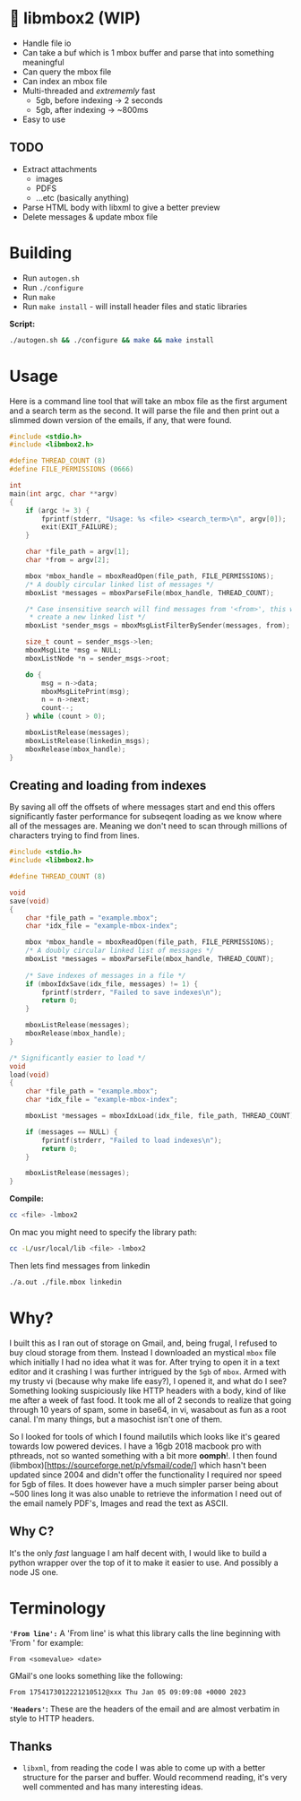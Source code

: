 # 📧 libmbox2 (WIP)
- Handle file io
- Can take a buf which is 1 mbox buffer and parse that into something meaningful
- Can query the mbox file
- Can index an mbox file
- Multi-threaded and _extrememly_ fast
    - 5gb, before indexing -> 2 seconds
    - 5gb, after indexing -> ~800ms
- Easy to use

## TODO
- Extract attachments
    - images
    - PDFS
    - ...etc (basically anything)
- Parse HTML body with libxml to give a better preview
- Delete messages & update mbox file

# Building
- Run `autogen.sh`
- Run `./configure`
- Run `make`
- Run `make install` - will install header files and static libraries

__Script:__
```sh
./autogen.sh && ./configure && make && make install
```

# Usage
Here is a command line tool that will take an mbox file as the first argument
and a search term as the second. It will parse the file and then print out a
slimmed down version of the emails, if any, that were found.

```c
#include <stdio.h>
#include <libmbox2.h>

#define THREAD_COUNT (8)
#define FILE_PERMISSIONS (0666)

int
main(int argc, char **argv)
{ 
    if (argc != 3) {
        fprintf(stderr, "Usage: %s <file> <search_term>\n", argv[0]);
        exit(EXIT_FAILURE);
    }

    char *file_path = argv[1];
    char *from = argv[2];

    mbox *mbox_handle = mboxReadOpen(file_path, FILE_PERMISSIONS);
    /* A doubly circular linked list of messages */
    mboxList *messages = mboxParseFile(mbox_handle, THREAD_COUNT);

    /* Case insensitive search will find messages from '<from>', this will
     * create a new linked list */
    mboxList *sender_msgs = mboxMsgListFilterBySender(messages, from);

    size_t count = sender_msgs->len;
    mboxMsgLite *msg = NULL;
    mboxListNode *n = sender_msgs->root;

    do {
        msg = n->data;
        mboxMsgLitePrint(msg);
        n = n->next;
        count--;
    } while (count > 0);

    mboxListRelease(messages);
    mboxListRelease(linkedin_msgs);
    mboxRelease(mbox_handle);
}
```
## Creating and loading from indexes
By saving all off the offsets of where messages start and end this offers
significantly faster performance for subseqent loading as we know where all of
the messages are. Meaning we don't need to scan through millions of characters
trying to find from lines.

```c
#include <stdio.h>
#include <libmbox2.h>

#define THREAD_COUNT (8)

void
save(void)
{
    char *file_path = "example.mbox";
    char *idx_file = "example-mbox-index";

    mbox *mbox_handle = mboxReadOpen(file_path, FILE_PERMISSIONS);
    /* A doubly circular linked list of messages */
    mboxList *messages = mboxParseFile(mbox_handle, THREAD_COUNT);
    
    /* Save indexes of messages in a file */
    if (mboxIdxSave(idx_file, messages) != 1) {
        fprintf(strderr, "Failed to save indexes\n");
        return 0;
    }

    mboxListRelease(messages);
    mboxRelease(mbox_handle);
}

/* Significantly easier to load */
void
load(void)
{
    char *file_path = "example.mbox";
    char *idx_file = "example-mbox-index";

    mboxList *messages = mboxIdxLoad(idx_file, file_path, THREAD_COUNT);

    if (messages == NULL) {
        fprintf(strderr, "Failed to load indexes\n");
        return 0;
    }

    mboxListRelease(messages);
}

```


__Compile:__
```sh
cc <file> -lmbox2
```

On mac you might need to specify the library path:

```sh
cc -L/usr/local/lib <file> -lmbox2
```

Then lets find messages from linkedin

```sh
./a.out ./file.mbox linkedin
```

# Why?
I built this as I ran out of storage on Gmail, and, being frugal, I refused
to buy cloud storage from them. Instead I downloaded an mystical `mbox` file which
initially I had no idea what it was for. After trying to open it in a text
editor and it crashing I was further intrigued by the `5gb` of `mbox`.
Armed with my trusty vi (because why make life easy?), I opened it, and what do
I see? Something looking suspiciously like HTTP headers with a body, kind of 
like me after a week of fast food. It took me all of 2 seconds to realize that 
going through 10 years of spam, some in base64, in vi, wasabout as fun as a
root canal. I'm many things, but a masochist isn't one of them.

So I looked for tools of which I found mailutils which looks like it's geared
towards low powered devices. I have a 16gb 2018 macbook pro with pthreads, not 
so wanted something with a bit more **oomph**!. I then found
(libmbox)[https://sourceforge.net/p/vfsmail/code/] which
hasn't been updated since 2004 and didn't offer the functionality I required nor
speed for 5gb of files. It does however have a much simpler parser being about
~500 lines long it was also unable to retrieve the information I need out of 
the email namely PDF's, Images and read the text as ASCII.

## Why C?
It's the only _fast_ language I am half decent with, I would like to build a
python wrapper over the top of it to make it easier to use. And possibly a 
node JS one.

# Terminology
__`'From line':`__
A 'From line' is what this library calls the line beginning with 'From ' for 
example:

```
From <somevalue> <date>
```
GMail's one looks something like the following:

```
From 1754173012221210512@xxx Thu Jan 05 09:09:08 +0000 2023
```

__`'Headers'`:__
These are the headers of the email and are almost verbatim in style to HTTP 
headers.


## Thanks
- `libxml`, from reading the code I was able to come up with a better structure
  for the parser and buffer. Would recommend reading, it's very well commented
  and has many interesting ideas.
